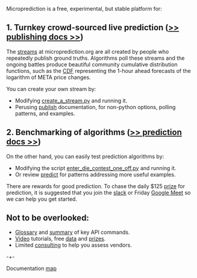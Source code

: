 Microprediction is a free, experimental, but stable platform for:

## 1. Turnkey crowd-sourced live prediction ([>> publishing docs >>](https://microprediction.github.io/microprediction/publish.html))

The [streams](https://www.microprediction.org/browse_streams.html) at
microprediction.org are all created by people who repeatedly publish ground truths. Algorithms
poll these streams and the ongoing battles produce 
beautiful community cumulative distribution functions, such as the [CDF](https://www.microprediction.org/stream_dashboard.html?stream=faang_1&horizon=3555) representing the 1-hour ahead
forecasts of the logarithm of META price changes. 

You can create your own stream by:
 - Modifying [create_a_stream.py](https://github.com/microprediction/microprediction/blob/master/hello_world/create_a_stream.py) and running it. 
 - Perusing [publish](https://microprediction.github.io/microprediction/publish.html)  documentation, for non-python options, polling patterns, and examples.   

## 2. Benchmarking of algorithms ([>> prediction docs >>](https://microprediction.github.io/microprediction/predict.html))

On the other hand, you can easily test prediction algorithms by: 

 - Modifying the script
[enter_die_contest_one_off.py](https://github.com/microprediction/microprediction/blob/master/hello_world/enter_die_contest_one_off.py) and running it.
 - Or review [predict](https://microprediction.github.io/microprediction/predict.html) for patterns addressing more useful examples. 

There are rewards for good prediction. To chase the daily $125 [prize](https://www.microprediction.com/competitions/daily) for prediction, it is suggested that you join the [slack](https://microprediction.github.io/microprediction/slack.html) or Friday [Google Meet](https://microprediction.github.io/microprediction/meet.html) so we can help you get started.

## Not to be overlooked:

 - [Glossary](https://microprediction.github.io/microprediction/glossary.html) and [summary](https://microprediction.github.io/microprediction/summary.html) of key API commands.
 - [Video](https://microprediction.github.io/microprediction/videos.html) tutorials, free [data](https://microprediction.github.io/microprediction/data.html) and [prizes](https://microprediction.github.io/microprediction/consulting.html). 
 - Limited [consulting](https://microprediction.github.io/microprediction/consulting.html) to help you assess vendors. 
 
-+- 

Documentation [map](https://microprediction.github.io/microprediction/map.html) 






